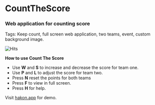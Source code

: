 # CountTheScore
### Web application for counting score
Tags: Keep count, full screen web application, two teams, event, custom background image.

![Hits](https://hitcounter.pythonanywhere.com/count/tag.svg?url=https%3A%2F%2Fgithub.com%2Fhakoares%2FCountTheScore)

**How to use Count The Score**
- Use **W** and **S** to increase and decrease the score for team one.
- Use **P** and **L** to adjust the score for team two.
- Press **N** reset the points for both teams
- Press **F** to view in full screen.
- Press **H** for help.


Visit [hakon.app](https://hakon.app/score/) for demo.

